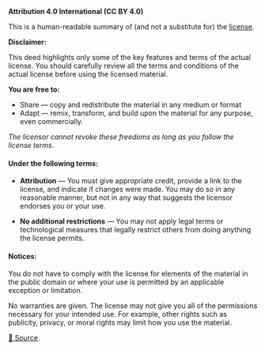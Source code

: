 **Attribution 4.0 International (CC BY 4.0)**

This is a human-readable summary of (and not a substitute for) the [license](https://creativecommons.org/licenses/by/4.0/legalcode). 

**Disclaimer:**

This deed highlights only some of the key features and terms of the actual license. You should carefully review all the terms and conditions of the actual license before using the licensed material.

**You are free to:**

 - Share — copy and redistribute the material in any medium or format
 - Adapt — remix, transform, and build upon the material for any purpose, even commercially.


*The licensor cannot revoke these freedoms as long as you follow the license terms.*

#### Under the following terms:

 - **Attribution** — You must give appropriate credit, provide a link to the license, and indicate if changes were made. You may do so in any reasonable manner, but not in any way that suggests the licensor endorses you or your use.

 - **No additional restrictions** — You may not apply legal terms or technological measures that legally restrict others from doing anything the license permits.


#### Notices:

You do not have to comply with the license for elements of the material in the public domain or where your use is permitted by an applicable exception or limitation.

No warranties are given. The license may not give you all of the permissions necessary for your intended use. For example, other rights such as publicity, privacy, or moral rights may limit how you use the material.


[🔗 Source](https://creativecommons.org/licenses/by/4.0/).
